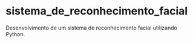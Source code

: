 # sistema_de_reconhecimento_facial
Desenvolvimento de um sistema de reconhecimento facial utilizando Python. 
